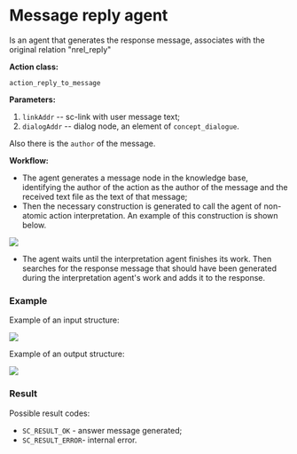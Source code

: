 # Message reply agent

Is an agent that generates the response message, associates with the original relation "nrel_reply"

**Action class:**

`action_reply_to_message`


**Parameters:**

1. `linkAddr` -- sc-link with user message text;
2. `dialogAddr` -- dialog node, an element of `concept_dialogue`.

Also there is the `author` of the message.

**Workflow:**

* The agent generates a message node in the knowledge base, identifying the author of the action as the author of the message and the received text file as the text of that message;
* Then the necessary construction is generated to call the agent of non-atomic action interpretation. An example of this construction is shown below.

<img src="../images/messageReplyAgentGener.png"></img>

* The agent waits until the interpretation agent finishes its work. Then searches for the response message that should have been generated during the interpretation agent's work and adds it to the response.

### Example

Example of an input structure:

<img src="../images/messageReplyAgentInput.png"></img>

Example of an output structure:

<img src="../images/messageReplyAgentOutput.png"></img>

### Result

Possible result codes:
 
* `SC_RESULT_OK` - answer message generated;
* `SC_RESULT_ERROR`- internal error.
